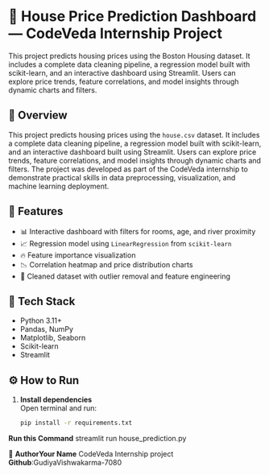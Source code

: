 # 🏡 House Price Prediction Dashboard — CodeVeda Internship Project

This project predicts housing prices using the Boston Housing dataset. It includes a complete data cleaning pipeline, a regression model built with scikit-learn, and an interactive dashboard using Streamlit. Users can explore price trends, feature correlations, and model insights through dynamic charts and filters. 

## 📌 Overview
This project predicts housing prices using the `house.csv` dataset. It includes a complete data cleaning pipeline, a regression model built with scikit-learn, and an interactive dashboard built using Streamlit. Users can explore price trends, feature correlations, and model insights through dynamic charts and filters. The project was developed as part of the CodeVeda internship to demonstrate practical skills in data preprocessing, visualization, and machine learning deployment.

## 🚀 Features
- 📊 Interactive dashboard with filters for rooms, age, and river proximity
- 📈 Regression model using `LinearRegression` from `scikit-learn`
- 🔥 Feature importance visualization
- 📉 Correlation heatmap and price distribution charts
- 🧼 Cleaned dataset with outlier removal and feature engineering

## 🧰 Tech Stack
- Python 3.11+
- Pandas, NumPy
- Matplotlib, Seaborn
- Scikit-learn
- Streamlit

## ⚙️ How to Run

1. **Install dependencies**  
   Open terminal and run:
   ```bash
   pip install -r requirements.txt

**Run this Command**
 streamlit run house_prediction.py
 
👤 **AuthorYour Name**
CodeVeda Internship project
**Github**:GudiyaVishwakarma-7080

